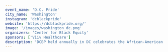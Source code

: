 ```yaml
---
event_name: 'D.C. Pride'
city_name: 'Washington'
instagram: 'dcblackpride'
website: 'https://dcblackpride.org/'
image: '/images/washington_dc.png'
organizers: 'Center for Black Equity'
sponsors: ['Viiv Healthcare']
description: 'DCBP held annually in DC celebrates the African-American lesbian, gay, bisexual and transgender community. A @ctr4blackequity program.'
---
```

